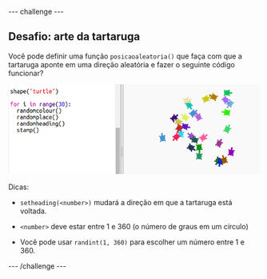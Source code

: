 \--- challenge \---

## Desafio: arte da tartaruga

Você pode definir uma função `posicaoaleatoria()` que faça com que a tartaruga aponte em uma direção aleatória e fazer o seguinte código funcionar?

![screenshot](images/modern-turtle-art.png)

Dicas:

- `setheading(<number>)` mudará a direção em que a tartaruga está voltada.

- `<number>` deve estar entre 1 e 360 ​​(o número de graus em um círculo)

- Você pode usar `randint(1, 360)` para escolher um número entre 1 e 360.

\--- /challenge \---
